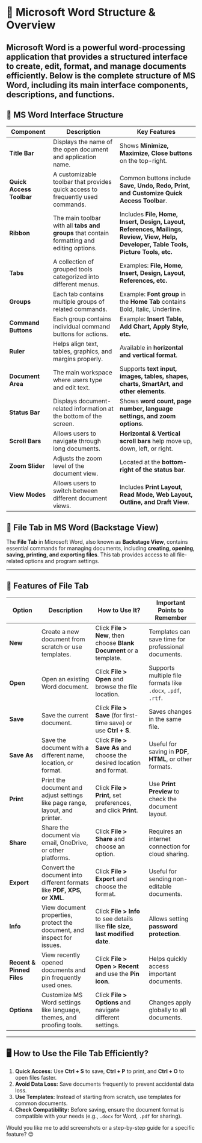 # **📑 Microsoft Word Structure & Overview**  

Microsoft Word is a powerful word-processing application that provides a structured interface to create, edit, format, and manage documents efficiently. Below is the **complete structure of MS Word**, including its main interface components, descriptions, and functions. 
---

## **📌 MS Word Interface Structure**  

| **Component**            | **Description**                                                                            | **Key Features**                                                                                                                       |
| ------------------------ | ------------------------------------------------------------------------------------------ | -------------------------------------------------------------------------------------------------------------------------------------- |
| **Title Bar**            | Displays the name of the open document and application name.                               | Shows **Minimize, Maximize, Close buttons** on the top-right.                                                                          |
| **Quick Access Toolbar** | A customizable toolbar that provides quick access to frequently used commands.             | Common buttons include **Save, Undo, Redo, Print, and Customize Quick Access Toolbar**.                                                |
| **Ribbon**               | The main toolbar with all **tabs and groups** that contain formatting and editing options. | Includes **File, Home, Insert, Design, Layout, References, Mailings, Review, View, Help, Developer, Table Tools, Picture Tools, etc.** |
| **Tabs**                 | A collection of grouped tools categorized into different menus.                            | Examples: **File, Home, Insert, Design, Layout, References, etc.**                                                                     |
| **Groups**               | Each tab contains multiple groups of related commands.                                     | Example: **Font group** in the **Home Tab** contains Bold, Italic, Underline.                                                          |
| **Command Buttons**      | Each group contains individual command buttons for actions.                                | Example: **Insert Table, Add Chart, Apply Style, etc.**                                                                                |
| **Ruler**                | Helps align text, tables, graphics, and margins properly.                                  | Available in **horizontal and vertical format**.                                                                                       |
| **Document Area**        | The main workspace where users type and edit text.                                         | Supports **text input, images, tables, shapes, charts, SmartArt, and other elements**.                                                 |
| **Status Bar**           | Displays document-related information at the bottom of the screen.                         | Shows **word count, page number, language settings, and zoom options**.                                                                |
| **Scroll Bars**          | Allows users to navigate through long documents.                                           | **Horizontal & Vertical scroll bars** help move up, down, left, or right.                                                              |
| **Zoom Slider**          | Adjusts the zoom level of the document view.                                               | Located at the **bottom-right of the status bar**.                                                                                     |
| **View Modes**           | Allows users to switch between different document views.                                   | Includes **Print Layout, Read Mode, Web Layout, Outline, and Draft View**.                                                             |



## **📂 File Tab in MS Word (Backstage View)**  

The **File Tab** in Microsoft Word, also known as **Backstage View**, contains essential commands for managing documents, including **creating, opening, saving, printing, and exporting files**. This tab provides access to all file-related options and program settings.  

---

## **📌 Features of File Tab**  

| **Option** | **Description** | **How to Use It?** | **Important Points to Remember** |
|------------|---------------|--------------------|--------------------------------|
| **New** | Create a new document from scratch or use templates. | Click **File > New**, then choose **Blank Document** or a template. | Templates can save time for professional documents. |
| **Open** | Open an existing Word document. | Click **File > Open** and browse the file location. | Supports multiple file formats like `.docx`, `.pdf`, `.rtf`. |
| **Save** | Save the current document. | Click **File > Save** (for first-time save) or use **Ctrl + S**. | Saves changes in the same file. |
| **Save As** | Save the document with a different name, location, or format. | Click **File > Save As** and choose the desired location and format. | Useful for saving in **PDF**, **HTML**, or other formats. |
| **Print** | Print the document and adjust settings like page range, layout, and printer. | Click **File > Print**, set preferences, and click **Print**. | Use **Print Preview** to check the document layout. |
| **Share** | Share the document via email, OneDrive, or other platforms. | Click **File > Share** and choose an option. | Requires an internet connection for cloud sharing. |
| **Export** | Convert the document into different formats like **PDF, XPS, or XML**. | Click **File > Export** and choose the format. | Useful for sending non-editable documents. |
| **Info** | View document properties, protect the document, and inspect for issues. | Click **File > Info** to see details like **file size, last modified date**. | Allows setting **password protection**. |
| **Recent & Pinned Files** | View recently opened documents and pin frequently used ones. | Click **File > Open > Recent** and use the **Pin icon**. | Helps quickly access important documents. |
| **Options** | Customize MS Word settings like language, themes, and proofing tools. | Click **File > Options** and navigate different settings. | Changes apply globally to all documents. |

---

## **🖥️ How to Use the File Tab Efficiently?**  

1. **Quick Access:** Use **Ctrl + S** to save, **Ctrl + P** to print, and **Ctrl + O** to open files faster.  
2. **Avoid Data Loss:** Save documents frequently to prevent accidental data loss.  
3. **Use Templates:** Instead of starting from scratch, use templates for common documents.  
4. **Check Compatibility:** Before saving, ensure the document format is compatible with your needs (e.g., `.docx` for Word, `.pdf` for sharing).  

Would you like me to add screenshots or a step-by-step guide for a specific feature? 😊
